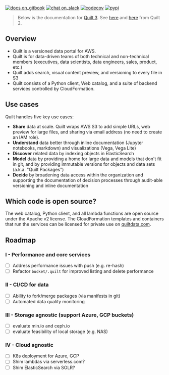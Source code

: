 <!--
	Are you editing this file?
	* /README.md and docs/README.md should be identical copies (symlinks don't work)
	* Use only *absolute links* in these files. Relative links will break.
!-->
[![docs on_gitbook](https://img.shields.io/badge/docs-on_gitbook-blue.svg?style=flat-square)](https://docs.quiltdata.com/)
[![chat on_slack](https://img.shields.io/badge/chat-on_slack-blue.svg?style=flat-square)](https://slack.quiltdata.com/)
[![codecov](https://codecov.io/gh/quiltdata/quilt/branch/master/graph/badge.svg)](https://codecov.io/gh/quiltdata/quilt)
[![pypi](https://img.shields.io/pypi/v/quilt3.svg?style=flat-square)](https://pypi.org/project/quilt3/)

> Below is the documentation for [Quilt 3](https://quiltdata.com/). See [here](https://docs.quiltdata.com/v/quilt-2-master/) and [here](https://github.com/quiltdata/quilt/tree/quilt-2-master) from Quilt 2.

## Overview

* Quilt is a versioned data portal for AWS.
* Quilt is for data-driven teams of both technical
and non-technical members (executives, data scientists, data engineers, sales, product, etc.)
* Quilt adds search, visual content preview, and
versioning to every file in S3
* Quilt consists of a Python client, Web catalog, and a suite of backend services
controlled by CloudFormation.

## Use cases

Quilt handles five key use cases:
* **Share** data at scale. Quilt wraps AWS S3 to add simple URLs, web preview for large files, and sharing via email address (no need to
create an IAM role).
* **Understand** data better through inline documentation
(Jupyter notebooks, markdown) and visualizations (Vega, 
Vega Lite)
* **Discover** related data by indexing objects in 
ElasticSearch
* **Model** data by providing a home for large data and models that don't fit in git, and by providing immutable
versions for objects and data sets (a.k.a. "Quilt Packages")
* **Decide** by broadening data access within the organization
and supporting the documentation of decision
processes through audit-able versioning and inline
documentation

## Which code is open source?
The web catalog, Python client, and all lambda functions
are open source under the Apache v2 license.
The CloudFormation templates
and containers that run the services can be licensed for private use on [quiltdata.com](https://quiltdata.com).

## Roadmap

### I - Performance and core services
* [ ] Address performance issues with push (e.g. re-hash)
* [ ] Refactor `bucket/.quilt` for improved listing
and delete performance

### II - CI/CD for data
* [ ] Ability to fork/merge packages (via manifests in git)
* [ ] Automated data quality monitoring

### III - Storage agnostic (support Azure, GCP buckets)
* [ ] evaluate min.io and ceph.io
* [ ] evaluate feasibility of local storage (e.g. NAS)

### IV - Cloud agnostic
* [ ] K8s deployment for Azure, GCP
* [ ] Shim lambdas via serverless.com?
* [ ] Shim ElasticSearch via SOLR?
